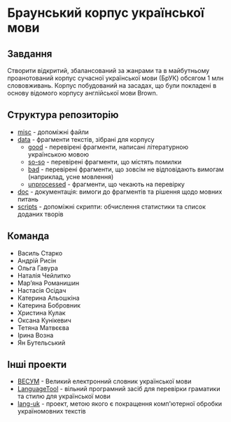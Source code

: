# Браунський корпус української мови

## Завдання

Створити відкритий, збалансований за жанрами та в майбутньому проанотований корпус сучасної української мови (БрУК) обсягом 1 млн слововживань. Корпус побудований на засадах, що були покладені в основу відомого корпусу англійської мови Brown.

## Структура репозиторію

- [misc](misc/) - допоміжні файли
- [data](data/) - фрагменти текстів, зібрані для корпусу
  - [good](data/good/) - перевірені фрагменти, написані літературною українською мовою
  - [so-so](data/so-so/) - перевірені фрагменти, що містять помилки
  - [bad](data/bad/) - перевірені фрагменти, що зовсім не відповідають вимогам (наприклад, усне мовлення)
  - [unprocessed](data/unprocessed/) - фрагменти, що чекають на перевірку
- [doc](doc/) - документація: вимоги до фрагментів та рішення щодо мовних питань
- [scripts](scrotps/) - допоміжні скрипти: обчислення статистики та список доданих творів

## Команда

- Василь Старко
- Андрій Рисін
- Ольга Гавура
- Наталія Чейлитко
- Мар’яна Романишин
- Настасія Осідач
- Катерина Альошкіна
- Катерина Бобровник
- Христина Кулак
- Оксана Кунікевич
- Тетяна Матвєєва
- Ірина Возна
- Ян Бутельський

## Інші проекти

- [ВЕСУМ](https://github.com/brown-uk/dict_uk) - Великий електронний словник української мови
- [LanguageTool](https://languagetool.org/uk/) - вільний програмний засіб для перевірки граматики та стилю для української мови
- [lang-uk](https://github.com/lang-uk/lang-uk.github.io) - проект, метою якого є покращення комп'ютерної обробки україномовних текстів

